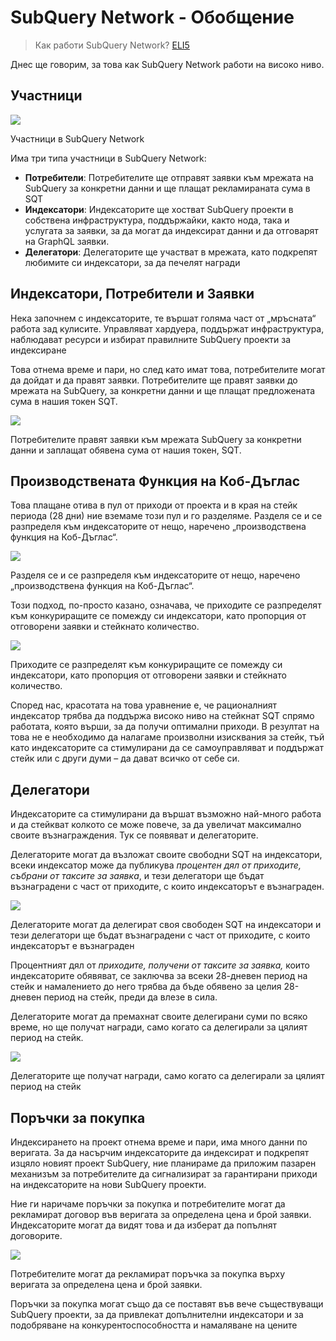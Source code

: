 # SubQuery Network - Обобщение

> Как работи SubQuery Network? [ELI5](https://www.dictionary.com/e/slang/eli5/#:~:text=ELI5%20stands%20for%20the%20phrase,naive%20understanding%20of%20the%20issue.)

Днес ще говорим, за това как SubQuery Network работи на високо ниво.

## Участници


![](https://miro.medium.com/max/1400/1*9993cakplwupZC5tbUv3vA.png)

Участници в SubQuery Network

Има три типа участници в SubQuery Network:

-   **Потребители**: Потребителите ще отправят заявки към мрежата на SubQuery за конкретни данни и ще плащат рекламираната сума в SQT
-   **Индексатори**: Индексаторите ще хостват SubQuery проекти в собствена инфраструктура, поддържайки, както нода, така и услугата за заявки, за да могат да индексират данни и да отговарят на GraphQL заявки.
-   **Делегатори**: Делегаторите ще участват в мрежата, като подкрепят любимите си индексатори, за да печелят награди

## Индексатори, Потребители и Заявки

Нека започнем с индексаторите, те вършат голяма част от „мръсната“ работа зад кулисите. Управляват хардуера, поддържат инфраструктура, наблюдават ресурси и избират правилните SubQuery проекти за индексиране

Това отнема време и пари, но след като имат това, потребителите могат да дойдат и да правят заявки. Потребителите ще правят заявки до мрежата на SubQuery, за конкретни данни и ще плащат предложената сума в нашия токен SQT.

![](https://miro.medium.com/max/1400/1*dKLkzSc2uXYaPW_IXUxstQ.png)

Потребителите правят заявки към мрежата SubQuery за конкретни данни и заплащат обявена сума от нашия токен, SQT.

## Производствената Функция на Коб-Дъглас

Това плащане отива в пул от приходи от проекта и в края на стейк периода (28 дни) ние вземаме този пул и го разделяме. Разделя се и се разпределя към индексаторите от нещо, наречено „производствена функция на Коб-Дъглас“.

![](https://miro.medium.com/max/1400/1*E-W7o7cWoclxHb8rXAMdpA.png)

Разделя се и се разпределя към индексаторите от нещо, наречено „производствена функция на Коб-Дъглас“.

Този подход, по-просто казано, означава, че приходите се разпределят към конкуриращите се помежду си индексатори, като пропорция от отговорени заявки и стейкнато количество.

![](https://miro.medium.com/max/1400/1*VhDu2BGDxd3ob7z9XkoOXA.png)

Приходите се разпределят към конкуриращите се помежду си индексатори, като пропорция от отговорени заявки и стейкнато количество.

Според нас, красотата на това уравнение е, че рационалният индексатор трябва да поддържа високо ниво на стейкнат SQT спрямо работата, която върши, за да получи оптимални приходи. В резултат на това не е необходимо да налагаме произволни изисквания за стейк, тъй като индексаторите са стимулирани да се самоуправляват и поддържат стейк или с други думи – да дават всичко от себе си.

## Делегатори

Индексаторите са стимулирани да вършат възможно най-много работа и да стейкват колкото се може повече, за да увеличат максимално своите възнаграждения. Тук се появяват и делегаторите.

Делегаторите могат да възложат своите свободни SQT на индексатори, всеки индексатор може да публикува _процентен дял от приходите, събрани от таксите за заявка_, и тези делегатори ще бъдат възнаградени с част от приходите, с които индексаторът е възнаграден.

![](https://miro.medium.com/max/1400/1*YoN7PV7h3a2nAFN-ODqILg.png)

Делегаторите могат да делегират своя свободен SQT на индексатори и тези делегатори ще бъдат възнаградени с част от приходите, с които индексаторът е възнаграден

Процентният дял от _приходите, получени от таксите за заявка,_ които индексаторите обявяват, се заключва за всеки 28-дневен период на стейк и намалението до него трябва да бъде обявено за целия 28-дневен период на стейк, преди да влезе в сила.

Делегаторите могат да премахнат своите делегирани суми по всяко време, но ще получат награди, само когато са делегирали за цялият период на стейк.

![](https://miro.medium.com/max/1400/0*we0k4A07pbj86COZ)

Делегаторите ще получат награди, само когато са делегирали за цялият период на стейк

## Поръчки за покупка

Индексирането на проект отнема време и пари, има много данни по веригата. За да насърчим индексаторите да индексират и подкрепят изцяло новият проект SubQuery, ние планираме да приложим пазарен механизъм за потребителите да сигнализират за гарантирани приходи на индексаторите на нови SubQuery проекти.

Ние ги наричаме поръчки за покупка и потребителите могат да рекламират договор във веригата за определена цена и брой заявки. Индексаторите могат да видят това и да изберат да попълнят договорите.

![](https://miro.medium.com/max/1400/1*IPtaZlt24E7h9bKNZWdSCw.png)

Потребителите могат да рекламират поръчка за покупка върху веригата за определена цена и брой заявки.

Поръчки за покупка могат също да се поставят във вече съществуващи SubQuery проекти, за да привлекат допълнителни индексатори и за подобряване на конкурентоспособността и намаляване на цените